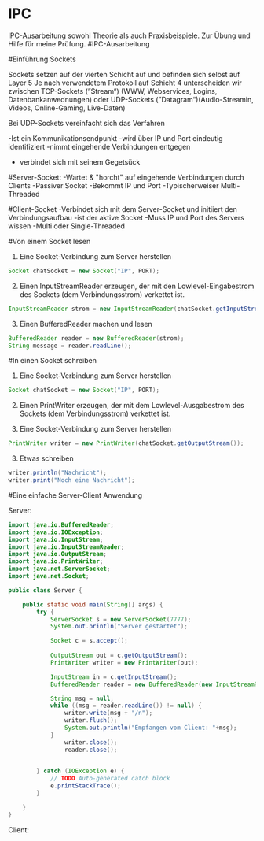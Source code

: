 # IPC
IPC-Ausarbeitung sowohl Theorie als auch Praxisbeispiele.  Zur Übung und Hilfe für meine Prüfung.
#IPC-Ausarbeitung

#Einführung Sockets

Sockets setzen auf der vierten Schicht auf und
befinden sich selbst auf Layer 5
Je nach verwendetem Protokoll auf Schicht 4 unterscheiden wir zwischen
TCP-Sockets (”Stream“) (WWW, Webservices, Logins, Datenbankanwednungen)
oder
UDP-Sockets (”Datagram“)(Audio-Streamin, Videos, Online-Gaming, Live-Daten)

Bei UDP-Sockets vereinfacht sich das Verfahren

-Ist ein Kommunikationsendpunkt
-wird über IP und Port eindeutig identifiziert
-nimmt eingehende Verbindungen entgegen
- verbindet sich mit seinem Gegetsück

#Server-Socket:
-Wartet & "horcht" auf eingehende Verbindungen durch Clients
-Passiver Socket
-Bekommt IP und Port
-Typischerweiser Multi-Threaded

#Client-Socket
-Verbindet sich mit dem Server-Socket und initiiert den Verbindungsaufbau
-ist der aktive Socket
-Muss IP und Port des Servers wissen
-Multi oder Single-Threaded



#Von einem Socket lesen

1. Eine Socket-Verbindung zum Server herstellen

```java
Socket chatSocket = new Socket("IP", PORT);

```

2. Einen InputStreamReader erzeugen, 
der mit den Lowlevel-Eingabestrom des Sockets (dem Verbindungsstrom) verkettet ist.

```java
InputStreamReader strom = new InputStreamReader(chatSocket.getInputStream());

```

3. Einen BufferedReader machen und lesen

```java
BufferedReader reader = new BufferedReader(strom);
String message = reader.readLine();

```

#In einen Socket schreiben

1. Eine Socket-Verbindung zum Server herstellen

```java
Socket chatSocket = new Socket("IP", PORT);

```

2. Einen PrintWriter erzeugen, der mit dem Lowlevel-Ausgabestrom des Sockets
(dem Verbindungsstrom) verkettet ist.

1. Eine Socket-Verbindung zum Server herstellen

```java
PrintWriter writer = new PrintWriter(chatSocket.getOutputStream());
```

3. Etwas schreiben
```java
writer.println("Nachricht");
writer.print("Noch eine Nachricht");

```

#Eine einfache Server-Client Anwendung

Server: 
```java
import java.io.BufferedReader;
import java.io.IOException;
import java.io.InputStream;
import java.io.InputStreamReader;
import java.io.OutputStream;
import java.io.PrintWriter;
import java.net.ServerSocket;
import java.net.Socket;

public class Server {

	public static void main(String[] args) {
		try {
			ServerSocket s = new ServerSocket(7777);
			System.out.println("Server gestartet");

			Socket c = s.accept();
			
			OutputStream out = c.getOutputStream();
			PrintWriter writer = new PrintWriter(out);

			InputStream in = c.getInputStream();
			BufferedReader reader = new BufferedReader(new InputStreamReader(in));

			String msg = null;
			while ((msg = reader.readLine()) != null) {
				writer.write(msg + "/n");
				writer.flush();
				System.out.println("Empfangen vom Client: "+msg);
			}
				writer.close();
				reader.close();
			

		} catch (IOException e) {
			// TODO Auto-generated catch block
			e.printStackTrace();
		}

	}
}
```
Client:
```java

```











